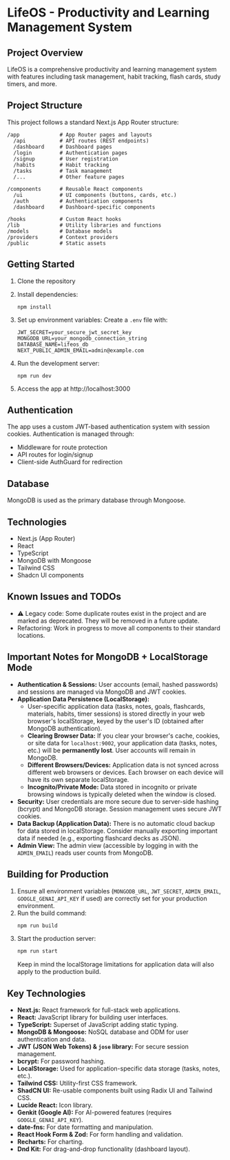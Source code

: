 # LifeOS - Productivity and Learning Management System

## Project Overview
LifeOS is a comprehensive productivity and learning management system with features including task management, habit tracking, flash cards, study timers, and more.

## Project Structure
This project follows a standard Next.js App Router structure:

```
/app             # App Router pages and layouts
  /api           # API routes (REST endpoints)
  /dashboard     # Dashboard pages
  /login         # Authentication pages
  /signup        # User registration
  /habits        # Habit tracking
  /tasks         # Task management
  /...           # Other feature pages

/components      # Reusable React components
  /ui            # UI components (buttons, cards, etc.)
  /auth          # Authentication components
  /dashboard     # Dashboard-specific components

/hooks           # Custom React hooks
/lib             # Utility libraries and functions
/models          # Database models
/providers       # Context providers
/public          # Static assets
```

## Getting Started

1. Clone the repository
2. Install dependencies:
   ```
   npm install
   ```

3. Set up environment variables:
   Create a `.env` file with:
   ```
   JWT_SECRET=your_secure_jwt_secret_key
   MONGODB_URL=your_mongodb_connection_string
   DATABASE_NAME=lifeos_db
   NEXT_PUBLIC_ADMIN_EMAIL=admin@example.com
   ```

4. Run the development server:
   ```
   npm run dev
   ```

5. Access the app at http://localhost:3000

## Authentication
The app uses a custom JWT-based authentication system with session cookies. Authentication is managed through:
- Middleware for route protection
- API routes for login/signup
- Client-side AuthGuard for redirection

## Database
MongoDB is used as the primary database through Mongoose.

## Technologies
- Next.js (App Router)
- React
- TypeScript
- MongoDB with Mongoose
- Tailwind CSS
- Shadcn UI components

## Known Issues and TODOs
- ⚠️ Legacy code: Some duplicate routes exist in the project and are marked as deprecated. They will be removed in a future update.
- Refactoring: Work in progress to move all components to their standard locations.

## Important Notes for MongoDB + LocalStorage Mode

*   **Authentication & Sessions:** User accounts (email, hashed passwords) and sessions are managed via MongoDB and JWT cookies.
*   **Application Data Persistence (LocalStorage):**
    *   User-specific application data (tasks, notes, goals, flashcards, materials, habits, timer sessions) is stored directly in your web browser's localStorage, keyed by the user's ID (obtained after MongoDB authentication).
    *   **Clearing Browser Data:** If you clear your browser's cache, cookies, or site data for `localhost:9002`, your application data (tasks, notes, etc.) will be **permanently lost**. User accounts will remain in MongoDB.
    *   **Different Browsers/Devices:** Application data is not synced across different web browsers or devices. Each browser on each device will have its own separate localStorage.
    *   **Incognito/Private Mode:** Data stored in incognito or private browsing windows is typically deleted when the window is closed.
*   **Security:** User credentials are more secure due to server-side hashing (bcrypt) and MongoDB storage. Session management uses secure JWT cookies.
*   **Data Backup (Application Data):** There is no automatic cloud backup for data stored in localStorage. Consider manually exporting important data if needed (e.g., exporting flashcard decks as JSON).
*   **Admin View:** The admin view (accessible by logging in with the `ADMIN_EMAIL`) reads user counts from MongoDB.

## Building for Production

1.  Ensure all environment variables (`MONGODB_URL`, `JWT_SECRET`, `ADMIN_EMAIL`, `GOOGLE_GENAI_API_KEY` if used) are correctly set for your production environment.
2.  Run the build command:
    ```bash
    npm run build
    ```
3.  Start the production server:
    ```bash
    npm run start
    ```
    Keep in mind the localStorage limitations for application data will also apply to the production build.

## Key Technologies

*   **Next.js:** React framework for full-stack web applications.
*   **React:** JavaScript library for building user interfaces.
*   **TypeScript:** Superset of JavaScript adding static typing.
*   **MongoDB & Mongoose:** NoSQL database and ODM for user authentication and data.
*   **JWT (JSON Web Tokens) & `jose` library:** For secure session management.
*   **bcrypt:** For password hashing.
*   **LocalStorage:** Used for application-specific data storage (tasks, notes, etc.).
*   **Tailwind CSS:** Utility-first CSS framework.
*   **ShadCN UI:** Re-usable components built using Radix UI and Tailwind CSS.
*   **Lucide React:** Icon library.
*   **Genkit (Google AI):** For AI-powered features (requires `GOOGLE_GENAI_API_KEY`).
*   **date-fns:** For date formatting and manipulation.
*   **React Hook Form & Zod:** For form handling and validation.
*   **Recharts:** For charting.
*   **Dnd Kit:** For drag-and-drop functionality (dashboard layout).
````